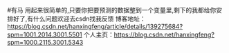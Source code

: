 #有马
用起来很简单的,只要你把要预测的数据整到一个变量里,剩下的我都给你安排好了,有什么问题欢迎去csdn找我反馈
博客地址：https://blog.csdn.net/hanxingfeng/article/details/139275684?spm=1001.2014.3001.5501
个人主页：https://blog.csdn.net/hanxingfeng?spm=1000.2115.3001.5343

